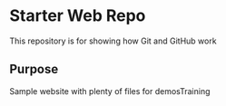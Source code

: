 # Starter Web Repo

This repository is for showing how Git and GitHub work

## Purpose

Sample website with plenty of files for demosTraining
